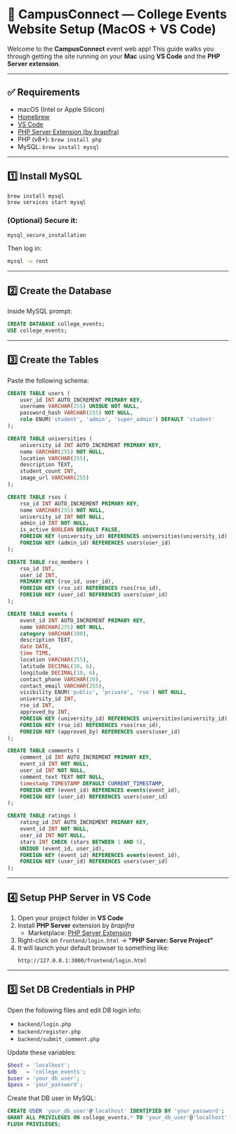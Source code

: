 # 🚀 CampusConnect — College Events Website Setup (MacOS + VS Code)

Welcome to the **CampusConnect** event web app! This guide walks you through getting the site running on your **Mac** using **VS Code** and the **PHP Server extension**.

---

## ✅ Requirements

- macOS (Intel or Apple Silicon)
- [Homebrew](https://brew.sh/)
- [VS Code](https://code.visualstudio.com/)
- [PHP Server Extension (by brapifra)](https://marketplace.visualstudio.com/items?itemName=brapifra.phpserver)
- PHP (v8+): `brew install php`
- MySQL: `brew install mysql`

---

## 1️⃣ Install MySQL

```bash
brew install mysql
brew services start mysql
```

### (Optional) Secure it:

```bash
mysql_secure_installation
```

Then log in:

```bash
mysql -u root
```

---

## 2️⃣ Create the Database

Inside MySQL prompt:

```sql
CREATE DATABASE college_events;
USE college_events;
```

---

## 3️⃣ Create the Tables

Paste the following schema:

```sql
CREATE TABLE users (
    user_id INT AUTO_INCREMENT PRIMARY KEY,
    username VARCHAR(255) UNIQUE NOT NULL,
    password_hash VARCHAR(255) NOT NULL,
    role ENUM('student', 'admin', 'super_admin') DEFAULT 'student'
);

CREATE TABLE universities (
    university_id INT AUTO_INCREMENT PRIMARY KEY,
    name VARCHAR(255) NOT NULL,
    location VARCHAR(255),
    description TEXT,
    student_count INT,
    image_url VARCHAR(255)
);

CREATE TABLE rsos (
    rso_id INT AUTO_INCREMENT PRIMARY KEY,
    name VARCHAR(255) NOT NULL,
    university_id INT NOT NULL,
    admin_id INT NOT NULL,
    is_active BOOLEAN DEFAULT FALSE,
    FOREIGN KEY (university_id) REFERENCES universities(university_id),
    FOREIGN KEY (admin_id) REFERENCES users(user_id)
);

CREATE TABLE rso_members (
    rso_id INT,
    user_id INT,
    PRIMARY KEY (rso_id, user_id),
    FOREIGN KEY (rso_id) REFERENCES rsos(rso_id),
    FOREIGN KEY (user_id) REFERENCES users(user_id)
);

CREATE TABLE events (
    event_id INT AUTO_INCREMENT PRIMARY KEY,
    name VARCHAR(255) NOT NULL,
    category VARCHAR(100),
    description TEXT,
    date DATE,
    time TIME,
    location VARCHAR(255),
    latitude DECIMAL(10, 6),
    longitude DECIMAL(10, 6),
    contact_phone VARCHAR(20),
    contact_email VARCHAR(255),
    visibility ENUM('public', 'private', 'rso') NOT NULL,
    university_id INT,
    rso_id INT,
    approved_by INT,
    FOREIGN KEY (university_id) REFERENCES universities(university_id),
    FOREIGN KEY (rso_id) REFERENCES rsos(rso_id),
    FOREIGN KEY (approved_by) REFERENCES users(user_id)
);

CREATE TABLE comments (
    comment_id INT AUTO_INCREMENT PRIMARY KEY,
    event_id INT NOT NULL,
    user_id INT NOT NULL,
    comment_text TEXT NOT NULL,
    timestamp TIMESTAMP DEFAULT CURRENT_TIMESTAMP,
    FOREIGN KEY (event_id) REFERENCES events(event_id),
    FOREIGN KEY (user_id) REFERENCES users(user_id)
);

CREATE TABLE ratings (
    rating_id INT AUTO_INCREMENT PRIMARY KEY,
    event_id INT NOT NULL,
    user_id INT NOT NULL,
    stars INT CHECK (stars BETWEEN 1 AND 5),
    UNIQUE (event_id, user_id),
    FOREIGN KEY (event_id) REFERENCES events(event_id),
    FOREIGN KEY (user_id) REFERENCES users(user_id)
);
```

---

## 4️⃣ Setup PHP Server in VS Code

1. Open your project folder in **VS Code**
2. Install **PHP Server** extension by _brapifra_
   - Marketplace: [PHP Server Extension](https://marketplace.visualstudio.com/items?itemName=brapifra.phpserver)
3. Right-click on `frontend/login.html` → **"PHP Server: Serve Project"**
4. It will launch your default browser to something like:
   ```
   http://127.0.0.1:3000/frontend/login.html
   ```

---

## 5️⃣ Set DB Credentials in PHP

Open the following files and edit DB login info:

- `backend/login.php`
- `backend/register.php`
- `backend/submit_comment.php`

Update these variables:

```php
$host = 'localhost';
$db   = 'college_events';
$user = 'your_db_user';
$pass = 'your_password';
```

Create that DB user in MySQL:

```sql
CREATE USER 'your_db_user'@'localhost' IDENTIFIED BY 'your_password';
GRANT ALL PRIVILEGES ON college_events.* TO 'your_db_user'@'localhost';
FLUSH PRIVILEGES;
```
